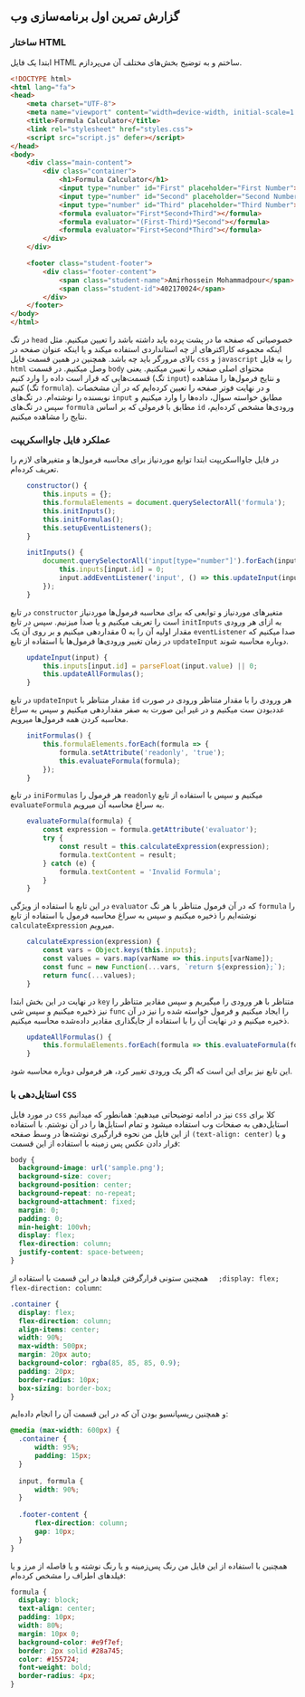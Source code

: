 ## گزارش تمرین اول برنامه‌سازی وب

### ساختار HTML
ابتدا یک فایل HTML ساختم و به توضیح بخش‌های مختلف آن می‌پردازم.
```html
<!DOCTYPE html>
<html lang="fa">
<head>
    <meta charset="UTF-8">
    <meta name="viewport" content="width=device-width, initial-scale=1.0">
    <title>Formula Calculator</title>
    <link rel="stylesheet" href="styles.css">
    <script src="script.js" defer></script>
</head>
<body>
    <div class="main-content">
        <div class="container">
            <h1>Formula Calculator</h1>
            <input type="number" id="First" placeholder="First Number">
            <input type="number" id="Second" placeholder="Second Number">
            <input type="number" id="Third" placeholder="Third Number">
            <formula evaluator="First*Second+Third"></formula>
            <formula evaluator="(First-Third)*Second"></formula>
            <formula evaluator="First+Second*Third"></formula>
        </div>
    </div>

    <footer class="student-footer">
        <div class="footer-content">
            <span class="student-name">Amirhossein Mohammadpour</span>
            <span class="student-id">402170024</span>
        </div>
    </footer>
</body>
</html>
```

در تگ `head` خصوصیاتی که صفحه ما در پشت پرده باید داشته باشد را تعیین میکنیم. مثل اینکه مجموعه کاراکترهای از چه استانداردی استفاده میکند و یا اینکه عنوان صفحه در بالای مرورگر باید چه باشد. همچنین در همین قسمت فایل `css` و `javascript` را به فایل `html` وصل میکنیم.
در قسمت `body` محتوای اصلی صفحه را تعیین میکنیم. یعنی قسمت‌هایی که قرار است داده را وارد کنیم (تگ `input`) و نتایج فرمول‌ها را مشاهده کنیم (تگ `formula`). و در نهایت فوتر صفحه را تعیین کرده‌ایم که در آن مشخصات نویسنده را نوشته‌ام.
در تگ‌های `input` مطابق خواسته سوال، داده‌ها را وارد میکنیم و سپس در تگ‌های `formula` مطابق با فرمولی که بر اساس `id` ورودی‌ها مشخص کرده‌ایم، نتایج را مشاهده میکنیم.
### عملکرد فایل جاوااسکریپت
در فایل جاوااسکریپت ابتدا توابع موردنیاز برای محاسبه فرمول‌ها و متغیرهای لازم را تعریف کرده‌ام.
```javascript
    constructor() {
        this.inputs = {};
        this.formulaElements = document.querySelectorAll('formula');
        this.initInputs();
        this.initFormulas();
        this.setupEventListeners();
    }

    initInputs() {
        document.querySelectorAll('input[type="number"]').forEach(input => {
            this.inputs[input.id] = 0;
            input.addEventListener('input', () => this.updateInput(input));
        });
    }
```
در تابع `constructor` متغیرهای موردنیاز و توابعی که برای محاسبه فرمول‌ها موردنیاز است را تعریف میکنیم و یا صدا میزنیم. سپس در تابع `initInputs` به ازای هر ورودی مقدار اولیه آن را به 0 مقداردهی میکنیم و بر روی آن یک   `eventListener` صدا میکنیم که در زمان تغییر ورودی‌ها فرمول‌ها با استفاده از تابع `updateInput` دوباره محاسبه شوند.
```javascript
    updateInput(input) {
        this.inputs[input.id] = parseFloat(input.value) || 0;
        this.updateAllFormulas();
    }
```
در تابع `updateInput` مقدار متناظر با `id` هر ورودی را با مقدار متناظر ورودی در صورت عددبودن ست میکنیم و در غیر این صورت به صفر مقداردهی میکنیم و سپس به سراغ محاسبه کردن همه فرمول‌ها میرویم.
```javascript
    initFormulas() {
        this.formulaElements.forEach(formula => {
            formula.setAttribute('readonly', 'true');
            this.evaluateFormula(formula);
        });
    }
```
در تابع `iniFormulas` هر فرمول را `readonly` میکنیم و سپس با استفاده از تابع `evaluateFormula` به سراغ محاسبه آن میرویم.
```javascript
    evaluateFormula(formula) {
        const expression = formula.getAttribute('evaluator');
        try {
            const result = this.calculateExpression(expression);
            formula.textContent = result;
        } catch (e) {
            formula.textContent = 'Invalid Formula';
        }
    }
```
در این تابع با استفاده از ویژگی `evaluator` که در آن فرمول متناظر با هر تگ `formula` را نوشته‌ایم را ذخیره میکنیم و سپس به سراغ محاسبه فرمول با استفاده از تابع `calculateExpression` میرویم.
```javascript
    calculateExpression(expression) {
        const vars = Object.keys(this.inputs);
        const values = vars.map(varName => this.inputs[varName]);
        const func = new Function(...vars, `return ${expression};`);
        return func(...values);
    }
```
در نهایت در این بخش ابتدا `key` متناظر با هر ورودی را میگیریم و سپس مقادیر متناظر را نیز ذخیره میکنیم و سپس شی `func` را ایجاد میکنیم و فرمول خواسته شده را نیز در آن ذخیره میکنیم و در نهایت آن را با استفاده از جایگذاری مقادیر داده‌شده محاسبه میکنیم.

```javascript
    updateAllFormulas() {
        this.formulaElements.forEach(formula => this.evaluateFormula(formula));
    }
```
این تابع نیز برای این است که اگر یک ورودی تغییر کرد، هر فرمولی دوباره محاسبه شود.


### استایل‌دهی با `CSS`
در مورد فایل `css` نیز در ادامه توضیحاتی میدهیم:
همانطور که میدانیم `css` کلا برای استایل‌دهی به صفحات وب استفاده میشود و تمام استایل‌ها را در آن نوشتم. با استفاده از این فایل من نحوه قرارگیری نوشته‌ها در وسط صفحه `(text-align: center)` و یا قرار دادن عکس پس زمینه با استفاده از این قسمت: 
```css
body {
  background-image: url('sample.png');
  background-size: cover;      
  background-position: center; 
  background-repeat: no-repeat; 
  background-attachment: fixed;
  margin: 0;
  padding: 0;
  min-height: 100vh;
  display: flex;
  flex-direction: column;
  justify-content: space-between;
}
```
همچنین ستونی قرارگرفتن فیلدها در این قسمت با استقاده از `  ;display: flex; flex-direction: column`:
```css
.container {
  display: flex;
  flex-direction: column;
  align-items: center;
  width: 90%;
  max-width: 500px;
  margin: 20px auto;
  background-color: rgba(85, 85, 85, 0.9);
  padding: 20px;
  border-radius: 10px;
  box-sizing: border-box;
}
```
و همچنین ریسپانسیو بودن آن که در این قسمت آن را انجام داده‌ایم: 
```css
@media (max-width: 600px) {
  .container {
      width: 95%;
      padding: 15px;
  }
  
  input, formula {
      width: 90%;
  }
  
  .footer-content {
      flex-direction: column;
      gap: 10px;
  }
}
```
همچنین با استفاده از این فایل من رنگ پس‌زمینه و یا رنگ نوشته و یا فاصله از مرز و یا فیلدهای اطراف را مشخص کرده‌ام: 
```css
formula {
  display: block;
  text-align: center;
  padding: 10px;
  width: 80%;
  margin: 10px 0;
  background-color: #e9f7ef;
  border: 2px solid #28a745;
  color: #155724;
  font-weight: bold;
  border-radius: 4px;
}
```
